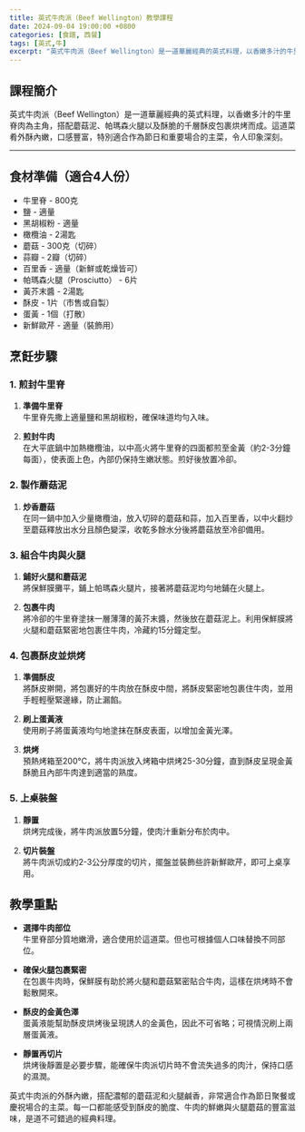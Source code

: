 ```yaml
---
title: 英式牛肉派（Beef Wellington）教學課程
date: 2024-09-04 19:00:00 +0800
categories: [食譜, 西餐]
tags: [英式,牛] 
excerpt: "英式牛肉派（Beef Wellington）是一道華麗經典的英式料理，以香嫩多汁的牛里脊肉為主角，搭配蘑菇泥、帕瑪森火腿以及酥脆的千層酥皮包裹烘烤而成。這道菜肴外酥內嫩，口感豐富，特別適合作為節日和重要場合的主菜，令人印象深刻"
---
```


## 課程簡介  
英式牛肉派（Beef Wellington）是一道華麗經典的英式料理，以香嫩多汁的牛里脊肉為主角，搭配蘑菇泥、帕瑪森火腿以及酥脆的千層酥皮包裹烘烤而成。這道菜肴外酥內嫩，口感豐富，特別適合作為節日和重要場合的主菜，令人印象深刻。

---

## 食材準備（適合4人份）

- 牛里脊 - 800克
- 鹽 - 適量
- 黑胡椒粉 - 適量
- 橄欖油 - 2湯匙
- 蘑菇 - 300克（切碎）
- 蒜瓣 - 2瓣（切碎）
- 百里香 - 適量（新鮮或乾燥皆可）
- 帕瑪森火腿（Prosciutto） - 6片
- 黃芥末醬 - 2湯匙
- 酥皮 - 1片（市售或自製）
- 蛋黃 - 1個（打散）
- 新鮮歐芹 - 適量（裝飾用）

## 烹飪步驟

### 1. **煎封牛里脊**

1. **準備牛里脊**  
   牛里脊先撒上適量鹽和黑胡椒粉，確保味道均勻入味。

2. **煎封牛肉**  
   在大平底鍋中加熱橄欖油，以中高火將牛里脊的四面都煎至金黃（約2-3分鐘每面），使表面上色，內部仍保持生嫩狀態。煎好後放置冷卻。

### 2. **製作蘑菇泥**

1. **炒香蘑菇**  
   在同一鍋中加入少量橄欖油，放入切碎的蘑菇和蒜，加入百里香，以中火翻炒至蘑菇釋放出水分且顏色變深，收乾多餘水分後將蘑菇放至冷卻備用。

### 3. **組合牛肉與火腿**

1. **鋪好火腿和蘑菇泥**  
   將保鮮膜攤平，鋪上帕瑪森火腿片，接著將蘑菇泥均勻地鋪在火腿上。

2. **包裹牛肉**  
   將冷卻的牛里脊塗抹一層薄薄的黃芥末醬，然後放在蘑菇泥上。利用保鮮膜將火腿和蘑菇緊密地包裹住牛肉，冷藏約15分鐘定型。

### 4. **包裹酥皮並烘烤**

1. **準備酥皮**  
   將酥皮擀開，將包裹好的牛肉放在酥皮中間，將酥皮緊密地包裹住牛肉，並用手輕輕壓緊邊緣，防止漏餡。

2. **刷上蛋黃液**  
   使用刷子將蛋黃液均勻地塗抹在酥皮表面，以增加金黃光澤。

3. **烘烤**  
   預熱烤箱至200°C，將牛肉派放入烤箱中烘烤25-30分鐘，直到酥皮呈現金黃酥脆且內部牛肉達到適當的熟度。

### 5. **上桌裝盤**

1. **靜置**  
   烘烤完成後，將牛肉派放置5分鐘，使肉汁重新分布於肉中。

2. **切片裝盤**  
   將牛肉派切成約2-3公分厚度的切片，擺盤並裝飾些許新鮮歐芹，即可上桌享用。

## 教學重點

- **選擇牛肉部位**  
  牛里脊部分質地嫩滑，適合使用於這道菜。但也可根據個人口味替換不同部位。

- **確保火腿包裹緊密**  
  在包裹牛肉時，保鮮膜有助於將火腿和蘑菇緊密貼合牛肉，這樣在烘烤時不會鬆散開來。

- **酥皮的金黃色澤**  
  蛋黃液能幫助酥皮烘烤後呈現誘人的金黃色，因此不可省略；可視情況刷上兩層蛋黃液。

- **靜置再切片**  
  烘烤後靜置是必要步驟，能確保牛肉派切片時不會流失過多的肉汁，保持口感的濕潤。

英式牛肉派的外酥內嫩，搭配濃郁的蘑菇泥和火腿鹹香，非常適合作為節日聚餐或慶祝場合的主菜。每一口都能感受到酥皮的脆度、牛肉的鮮嫩與火腿蘑菇的豐富滋味，是道不可錯過的經典料理。
